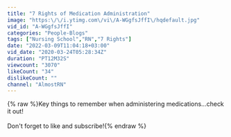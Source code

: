 ```yaml
---
title: "7 Rights of Medication Administration"
image: "https:\/\/i.ytimg.com\/vi\/A-WGgfsJffI\/hqdefault.jpg"
vid_id: "A-WGgfsJffI"
categories: "People-Blogs"
tags: ["Nursing School","RN","7 Rights"]
date: "2022-03-09T11:04:18+03:00"
vid_date: "2020-03-24T05:28:34Z"
duration: "PT12M32S"
viewcount: "3070"
likeCount: "34"
dislikeCount: ""
channel: "AlmostRN"
---
```

{% raw %}Key things to remember when administering medications...check it out! <br /><br />Don't forget to like and subscribe!{% endraw %}
